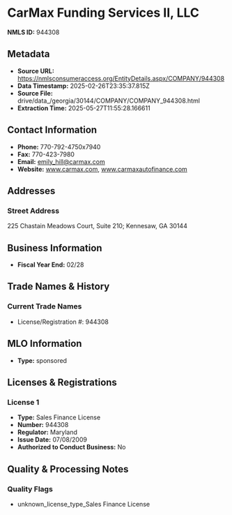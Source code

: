 # CarMax Funding Services II, LLC

**NMLS ID:** 944308

## Metadata
- **Source URL:** https://nmlsconsumeraccess.org/EntityDetails.aspx/COMPANY/944308
- **Data Timestamp:** 2025-02-26T23:35:37.815Z
- **Source File:** drive/data_/georgia/30144/COMPANY/COMPANY_944308.html
- **Extraction Time:** 2025-05-27T11:55:28.166611

## Contact Information
- **Phone:** 770-792-4750x7940
- **Fax:** 770-423-7980
- **Email:** emily_hill@carmax.com
- **Website:** www.carmax.com, www.carmaxautofinance.com

## Addresses
### Street Address
225 Chastain Meadows Court, Suite 210; Kennesaw, GA 30144

## Business Information
- **Fiscal Year End:** 02/28

## Trade Names & History
### Current Trade Names
- License/Registration #: 944308

## MLO Information
- **Type:** sponsored

## Licenses & Registrations

### License 1
- **Type:** Sales Finance License
- **Number:** 944308
- **Regulator:** Maryland
- **Issue Date:** 07/08/2009
- **Authorized to Conduct Business:** No

## Quality & Processing Notes
### Quality Flags
- unknown_license_type_Sales Finance License
